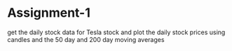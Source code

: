 # Assignment-1
get the daily stock data for Tesla stock and plot the daily stock prices using candles and the 50 day and 200 day moving averages
